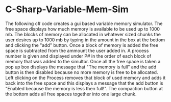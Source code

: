 # C-Sharp-Variable-Mem-Sim

The following c# code creates a gui based variable memory simulator. The free space displays how much memory is available to be used up to 1000 mb. The blocks of memory can be allocated in whatever sized chunks the user desires up to 1000 mb by typing in the amount in the box at the bottom and clicking the "add" button. Once a block of memory is added the free space is subtracted from the ammount the user added in. A process number is given and displayed under P# in the order of each block of memory that was added to the simultor. Once all the free space is taken a pop up box displays the message that "The memory is full" and the add button is then disabled because no more memory is free to be allocated. Left clicking on the Process removes that block of used memory and adds it back into the free space and this displays a message that the add button is "Enabled because the memory is less then full!". The compaction button at the bottom adds all free spaces together into one large chunk.
